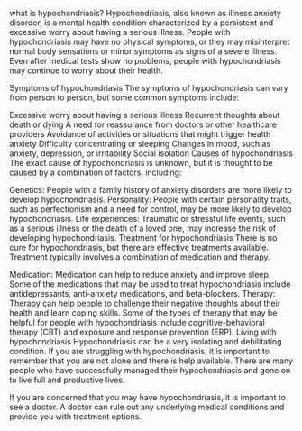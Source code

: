 what is hypochondriasis?
Hypochondriasis, also known as illness anxiety disorder, is a mental health condition characterized by a persistent and excessive worry about having a serious illness. People with hypochondriasis may have no physical symptoms, or they may misinterpret normal body sensations or minor symptoms as signs of a severe illness. Even after medical tests show no problems, people with hypochondriasis may continue to worry about their health.

Symptoms of hypochondriasis
The symptoms of hypochondriasis can vary from person to person, but some common symptoms include:

Excessive worry about having a serious illness
Recurrent thoughts about death or dying
A need for reassurance from doctors or other healthcare providers
Avoidance of activities or situations that might trigger health anxiety
Difficulty concentrating or sleeping
Changes in mood, such as anxiety, depression, or irritability
Social isolation
Causes of hypochondriasis
The exact cause of hypochondriasis is unknown, but it is thought to be caused by a combination of factors, including:

Genetics: People with a family history of anxiety disorders are more likely to develop hypochondriasis.
Personality: People with certain personality traits, such as perfectionism and a need for control, may be more likely to develop hypochondriasis.
Life experiences: Traumatic or stressful life events, such as a serious illness or the death of a loved one, may increase the risk of developing hypochondriasis.
Treatment for hypochondriasis
There is no cure for hypochondriasis, but there are effective treatments available. Treatment typically involves a combination of medication and therapy.

Medication: Medication can help to reduce anxiety and improve sleep. Some of the medications that may be used to treat hypochondriasis include antidepressants, anti-anxiety medications, and beta-blockers.
Therapy: Therapy can help people to challenge their negative thoughts about their health and learn coping skills. Some of the types of therapy that may be helpful for people with hypochondriasis include cognitive-behavioral therapy (CBT) and exposure and response prevention (ERP).
Living with hypochondriasis
Hypochondriasis can be a very isolating and debilitating condition. If you are struggling with hypochondriasis, it is important to remember that you are not alone and there is help available. There are many people who have successfully managed their hypochondriasis and gone on to live full and productive lives.

If you are concerned that you may have hypochondriasis, it is important to see a doctor. A doctor can rule out any underlying medical conditions and provide you with treatment options.
